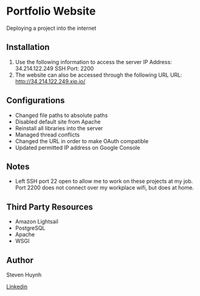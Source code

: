 # Portfolio Website
Deploying a project into the internet

## Installation
1) Use the following information to access the server
  IP Address: 34.214.122.249
  SSH Port: 2200
2) The website can also be accessed through the following URL
  URL: http://34.214.122.249.xip.io/

## Configurations
  - Changed file paths to absolute paths
  - Disabled default site from Apache
  - Reinstall all libraries into the server
  - Managed thread conflicts
  - Changed the URL in order to make OAuth compatible
  - Updated permitted IP address on Google Console

## Notes
  - Left SSH port 22 open to allow me to work on these projects at my job.
  Port 2200 does not connect over my workplace wifi, but does at home. 


## Third Party Resources
  - Amazon Lightsail
  - PostgreSQL
  - Apache
  - WSGI

## Author
Steven Huynh


[Linkedin](https://www.linkedin.com/in/stevenhuynh17/)
